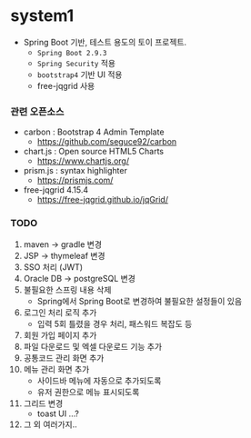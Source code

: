 # system1
- Spring Boot 기반, 테스트 용도의 토이 프로젝트.
    - `Spring Boot 2.9.3`
    - `Spring Security` 적용
    - `bootstrap4` 기반 UI 적용
    - free-jqgrid 사용

### 관련 오픈소스
- carbon : Bootstrap 4 Admin Template
    - <https://github.com/seguce92/carbon>
- chart.js : Open source HTML5 Charts
    - <https://www.chartjs.org/>
- prism.js : syntax highlighter
    - <https://prismjs.com/>
- free-jqgrid 4.15.4
    - <https://free-jqgrid.github.io/jqGrid/>

### TODO
1. maven -> gradle 변경
1. JSP -> thymeleaf 변경
1. SSO 처리 (JWT)
1. Oracle DB -> postgreSQL 변경
1. 불필요한 스프링 내용 삭제
    - Spring에서 Spring Boot로 변경하여 불필요한 설정들이 있음
1. 로그인 처리 로직 추가
    - 입력 5회 틀렸을 경우 처리, 패스워드 복잡도 등
1. 회원 가입 페이지 추가
1. 파일 다운로드 및 엑셀 다운로드 기능 추가
1. 공통코드 관리 화면 추가
1. 메뉴 관리 화면 추가
    - 사이드바 메뉴에 자동으로 추가되도록
    - 유저 권한으로 메뉴 표시되도록
1. 그리드 변경
    - toast UI …?
1. 그 외 여러가지..
